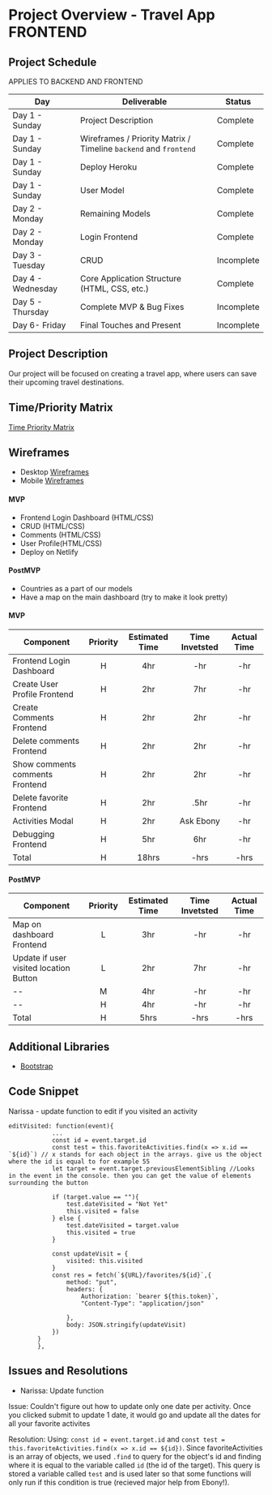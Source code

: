 # Project Overview - Travel App FRONTEND

## Project Schedule

APPLIES TO BACKEND AND FRONTEND 

|  Day | Deliverable | Status
|---|---| ---|
|Day 1 - Sunday| Project Description | Complete
|Day 1 - Sunday| Wireframes / Priority Matrix / Timeline `backend` and `frontend`| Complete
|Day 1 - Sunday| Deploy Heroku | Complete
|Day 1 - Sunday| User Model | Complete
|Day 2 - Monday| Remaining Models | Complete
|Day 2 - Monday| Login Frontend | Complete
|Day 3 - Tuesday| CRUD | Incomplete
|Day 4 - Wednesday| Core Application Structure (HTML, CSS, etc.) | Complete
|Day 5 - Thursday| Complete MVP & Bug Fixes | Incomplete
|Day 6- Friday| Final Touches and Present | Incomplete

## Project Description

Our project will be focused on creating a travel app, where users can save their upcoming travel destinations. 


## Time/Priority Matrix 

[Time Priority Matrix](https://res.cloudinary.com/stephaniev/image/upload/v1598241331/P3_-_Time_Priority_Matrix_x3jsgr.png)

## Wireframes 
- Desktop [Wireframes](https://res.cloudinary.com/techhire/image/upload/v1598211291/Vacation_-_Social_Platform_Desktop_uduwbw.png) 
- Mobile [Wireframes](https://res.cloudinary.com/techhire/image/upload/v1598211300/Vacation_-_Social_Platform_Mobile_nzu6p3.png) 

#### MVP

- Frontend Login Dashboard (HTML/CSS)
- CRUD (HTML/CSS)
- Comments (HTML/CSS)
- User Profile(HTML/CSS)
- Deploy on Netlify


#### PostMVP 

- Countries as a part of our models
- Have a map on the main dashboard (try to make it look pretty)


#### MVP
| Component | Priority | Estimated Time | Time Invetsted | Actual Time |
| --- | :---: |  :---: | :---: | :---: |
| Frontend Login Dashboard | H | 4hr | -hr | -hr|
| Create User Profile Frontend | H | 2hr | 7hr | -hr|
| Create Comments Frontend | H | 2hr | 2hr | -hr|
| Delete comments Frontend | H | 2hr | 2hr | -hr|
| Show comments comments Frontend | H | 2hr | 2hr | -hr|
| Delete favorite Frontend| H | 2hr | .5hr | -hr|
| Activities Modal| H | 2hr | Ask Ebony | -hr|
| Debugging Frontend | H | 5hr | 6hr | -hr|
| Total | H | 18hrs| -hrs | -hrs |

#### PostMVP
| Component | Priority | Estimated Time | Time Invetsted | Actual Time |
| --- | :---: |  :---: | :---: | :---: |
| Map on dashboard Frontend| L | 3hr | -hr | -hr|
| Update if user visited location Button| L | 2hr | 7hr | -hr|
| --| M | 4hr | -hr | -hr|
| -- | H | 4hr | -hr | -hr|
| Total | H | 5hrs| -hrs | -hrs |

## Additional Libraries
- [Bootstrap](https://getbootstrap.com/) 
 

## Code Snippet

Narissa - update function to edit if you visited an activity
```
editVisited: function(event){
            ...
            const id = event.target.id
            const test = this.favoriteActivities.find(x => x.id == `${id}`) // x stands for each object in the arrays. give us the object where the id is equal to for example 55
            let target = event.target.previousElementSibling //Looks in the event in the console. then you can get the value of elements surrounding the button

            if (target.value == ""){
                test.dateVisited = "Not Yet"
                this.visited = false
            } else {
                test.dateVisited = target.value
                this.visited = true
            }

            const updateVisit = {
                visited: this.visited
            }
            const res = fetch(`${URL}/favorites/${id}`,{
                method: "put",
                headers: {
                    Authorization: `bearer ${this.token}`,
                    "Content-Type": "application/json"
                    
                },
                body: JSON.stringify(updateVisit)
            })
        }
        },

```

## Issues and Resolutions

- Narissa: Update function

Issue: Couldn't figure out how to update only one date per activity. Once you clicked submit to update 1 date, it would go and update all the dates for all your favorite activites

Resolution: Using: `const id = event.target.id` and `const test = this.favoriteActivities.find(x => x.id == ${id})`. 
Since favoriteActivities is an array of objects, we used `.find` to query for the object's id and finding where it is equal to the variable called `id` (the id of the target). This query is stored a variable called `test` and is used later so that some functions will only run if this condition is true (recieved major help from Ebony!).
